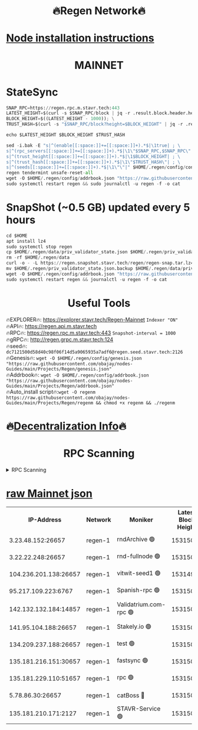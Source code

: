 <h1 align="center"> 🔥Regen Network🔥</h1>

[Node installation instructions](https://github.com/obajay/nodes-Guides/tree/main/Projects/Regen)
=
<h1 align="center"> MAINNET</h1>

# StateSync
```python
SNAP_RPC=https://regen.rpc.m.stavr.tech:443
LATEST_HEIGHT=$(curl -s $SNAP_RPC/block | jq -r .result.block.header.height); \
BLOCK_HEIGHT=$((LATEST_HEIGHT - 1000)); \
TRUST_HASH=$(curl -s "$SNAP_RPC/block?height=$BLOCK_HEIGHT" | jq -r .result.block_id.hash)

echo $LATEST_HEIGHT $BLOCK_HEIGHT $TRUST_HASH

sed -i.bak -E "s|^(enable[[:space:]]+=[[:space:]]+).*$|\1true| ; \
s|^(rpc_servers[[:space:]]+=[[:space:]]+).*$|\1\"$SNAP_RPC,$SNAP_RPC\"| ; \
s|^(trust_height[[:space:]]+=[[:space:]]+).*$|\1$BLOCK_HEIGHT| ; \
s|^(trust_hash[[:space:]]+=[[:space:]]+).*$|\1\"$TRUST_HASH\"| ; \
s|^(seeds[[:space:]]+=[[:space:]]+).*$|\1\"\"|" $HOME/.regen/config/config.toml
regen tendermint unsafe-reset-all
wget -O $HOME/.regen/config/addrbook.json "https://raw.githubusercontent.com/obajay/nodes-Guides/main/Projects/Regen/addrbook.json"
sudo systemctl restart regen && sudo journalctl -u regen -f -o cat
```
# SnapShot (~0.5 GB) updated every 5 hours
```python
cd $HOME
apt install lz4
sudo systemctl stop regen
cp $HOME/.regen/data/priv_validator_state.json $HOME/.regen/priv_validator_state.json.backup
rm -rf $HOME/.regen/data
curl -o - -L https://regen.snapshot.stavr.tech/regen/regen-snap.tar.lz4 | lz4 -c -d - | tar -x -C $HOME/.regen --strip-components 2
mv $HOME/.regen/priv_validator_state.json.backup $HOME/.regen/data/priv_validator_state.json
wget -O $HOME/.regen/config/addrbook.json "https://raw.githubusercontent.com/obajay/nodes-Guides/main/Projects/Regen/addrbook.json"
sudo systemctl restart regen && journalctl -u regen -f -o cat
```

 <h1 align="center"> Useful Tools</h1>

🔥EXPLORER🔥:     https://explorer.stavr.tech/Regen-Mainnet        `Indexer "ON"` \
🔥API🔥:          https://regen.api.m.stavr.tech \
🔥RPC🔥:          https://regen.rpc.m.stavr.tech:443              `Snapshot-interval = 1000` \
🔥gRPC🔥:         http://regen.grpc.m.stavr.tech:124 \
🔥seed🔥:      `dc7121500d58d40c98f06f14d5a9065935a7adf6@regen.seed.stavr.tech:2126` \
🔥Genesis🔥:   `wget -O $HOME/.regen/config/genesis.json "https://raw.githubusercontent.com/obajay/nodes-Guides/main/Projects/Regen/genesis.json"` \
🔥Addrbook🔥:  `wget -O $HOME/.regen/config/addrbook.json "https://raw.githubusercontent.com/obajay/nodes-Guides/main/Projects/Regen/addrbook.json"` \
🔥Auto_install script🔥:`wget -O regenm https://raw.githubusercontent.com/obajay/nodes-Guides/main/Projects/Regen/regenm && chmod +x regenm && ./regenm`

🔥[Decentralization Info](https://github.com/obajay/StateSync-snapshots/tree/main/Projects/Regen/Decentralization)🔥
=
<h1 align="center"> RPC Scanning</h1>

<details>
<summary>RPC Scanning</summary>

<h2 align="center"> We scan nodes in real time every 4 hours. And we provide the final result of RPC endpoints.
We cannot influence the operation of these nodes in any way. </h2>


```python
If Voting Power is higher than 0 --> then the Node is a validator of the network and may be subject to attack and be a potential threat to the chain.
```
```python
We marked such validators with a red symbol
```

</details>

[raw Mainnet json](https://rpc-check.regenm.stavr.tech/regenm/rpc-regenm-result.json)
=


<table><tr><th>IP-Address</th><th>Network</th><th>Moniker</th><th>Latest Block Height</th><th>Earliest Block Height</th><th>Catching Up</th><th>Tx Index</th><th>Voting Power</th><th>Scan Time</th></tr><tr><td>3.23.48.152:26657</td><td>regen-1</td><td>rndArchive 🟢</td><td>15315009</td><td>1</td><td>False</td><td>on</td><td>0</td><td>2024-03-27T21:39:12.544917516UTC</td></tr><tr><td>3.22.22.248:26657</td><td>regen-1</td><td>rnd-fullnode 🟢</td><td>15315007</td><td>4134001</td><td>False</td><td>on</td><td>0</td><td>2024-03-27T21:39:01.685703148UTC</td></tr><tr><td>104.236.201.138:26657</td><td>regen-1</td><td>vitwit-seed1 🟢</td><td>15314995</td><td>8943001</td><td>False</td><td>on</td><td>0</td><td>2024-03-27T21:37:49.727432367UTC</td></tr><tr><td>95.217.109.223:6767</td><td>regen-1</td><td>Spanish-rpc 🟢</td><td>15315020</td><td>10068001</td><td>False</td><td>on</td><td>0</td><td>2024-03-27T21:40:14.616494922UTC</td></tr><tr><td>142.132.132.184:14857</td><td>regen-1</td><td>Validatrium.com-rpc 🟢</td><td>15315020</td><td>11175001</td><td>False</td><td>on</td><td>0</td><td>2024-03-27T21:40:18.903416948UTC</td></tr><tr><td>141.95.104.188:26657</td><td>regen-1</td><td>Stakely.io 🟢</td><td>15315004</td><td>13442501</td><td>False</td><td>on</td><td>0</td><td>2024-03-27T21:38:44.550390894UTC</td></tr><tr><td>134.209.237.188:26657</td><td>regen-1</td><td>test 🟢</td><td>15315026</td><td>13992001</td><td>False</td><td>on</td><td>0</td><td>2024-03-27T21:40:52.459233287UTC</td></tr><tr><td>135.181.216.151:30657</td><td>regen-1</td><td>fastsync 🟢</td><td>15315012</td><td>14457001</td><td>False</td><td>off</td><td>0</td><td>2024-03-27T21:39:32.896259838UTC</td></tr><tr><td>135.181.229.110:51657</td><td>regen-1</td><td>rpc 🟢</td><td>15315002</td><td>14844001</td><td>False</td><td>on</td><td>0</td><td>2024-03-27T21:38:32.087087956UTC</td></tr><tr><td>5.78.86.30:26657</td><td>regen-1</td><td>catBoss 🔴</td><td>15315030</td><td>15237401</td><td>False</td><td>on</td><td>10354969200</td><td>2024-03-27T21:41:12.499688711UTC</td></tr><tr><td>135.181.210.171:2127</td><td>regen-1</td><td>STAVR-Service 🟢</td><td>15315032</td><td>15314001</td><td>False</td><td>on</td><td>0</td><td>2024-03-27T21:41:27.680510130UTC</td></tr></table>